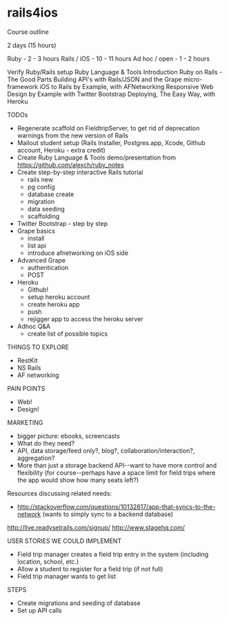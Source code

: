 rails4ios
=========

Course outline

 2 days (15 hours)
 
 Ruby - 2 - 3 hours
 Rails / iOS - 10 - 11 hours
 Ad hoc / open - 1 - 2 hours


 Verify Ruby/Rails setup
 Ruby Language & Tools Introduction
 Ruby on Rails - The Good Parts
 Building API's with Rails/JSON and the Grape micro-framework
 iOS to Rails by Example, with AFNetworking
 Responsive Web Design by Example with Twitter Bootstrap
 Deploying, The Easy Way, with Heroku   

TODOs

 * Regenerate scaffold on FieldtripServer, to get rid of deprecation warnings from the new version of Rails
 * Mailout student setup (Rails Installer, Postgres.app, Xcode, Github account, Heroku - extra credit)
 * Create Ruby Language & Tools demo/presentation from https://github.com/alexch/ruby_notes
 * Create step-by-step interactive Rails tutorial
   * rails new
   * pg config
   * database create
   * migration
   * data seeding
   * scaffolding
 * Twitter Bootstrap - step by step
 * Grape basics
   * install
   * list api
   * introduce afnetworking on iOS side
 * Advanced Grape
   * authentication
   * POST
 * Heroku
   * Github!
   * setup heroku account
   * create heroku app
   * push
   * rejigger app to access the heroku server
 * Adhoc Q&A
   * create list of possible topics

THINGS TO EXPLORE

 * RestKit
 * NS Rails
 * AF networking

PAIN POINTS

 * Web!
 * Design!


MARKETING

 * bigger picture: ebooks, screencasts
 * What do they need?
  * API, data storage/feed only?, blog?, collaboration/interaction?, aggregation?
  * More than just a storage backend API--want to have more control and flexibility
  (for course--perhaps have a space limit for field trips where the app would show how many seats left?)
  
  
  Resources discussing related needs:
   * http://stackoverflow.com/questions/10132817/app-that-syncs-to-the-network
     (wants to simply sync to a backend database)
     
  http://live.readysetrails.com/signup/ 
  http://www.stagehq.com/  
     
     
     
USER STORIES WE COULD IMPLEMENT

 * Field trip manager creates a field trip entry in the system (including location, school, etc.)
 * Allow a student to register for a field trip (if not full)
 * Field trip manager wants to get list
 
STEPS
 
 * Create migrations and seeding of database
 * Set up API calls
  